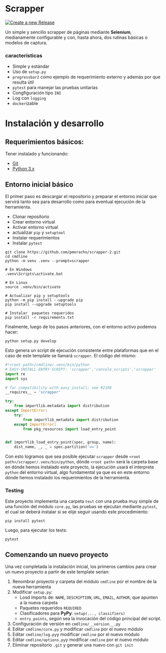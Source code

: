 # Scrapper

[![Create a new Release](https://github.com/pmoracho/scrapper-2/actions/workflows/new-release.yml/badge.svg)](https://github.com/pmoracho/scrapper-2/actions/workflows/new-release.yml)


Un simple y sencillo scrapper de páginas mediante **Selenium**, medianamente
configurable y con, hasta ahora, dos rutinas básicas o modelos de captura.

### características

* Simple y estándar
* Uso de `setup.py`
* `progressbar2` como ejemplo de requerimiento externo y además por que resulta útil
* `pytest` para manejar las pruebas unitarias
* Congfiguración tipo `INI`
* Log con `logging`
* `docker`izable


# Instalación y desarrollo
## Requerimientos básicos:

Tener instalado y funcionando:

* [Git][git]
* [Python 3.x][python]

## Entorno inicial básico

El primer paso es descargar el repositorio y preparar el entorno inicial que
servirá tanto sea para desarrollo como para eventual ejecución de la
herramienta.

* Clonar repositorio
* Crear entorno virtual
* Activar entorno virtual
* actualizar `pip` y `setuptool`
* Instalar requerimientos
* Instalar `pytest`

```
git clone https://github.com/pmoracho/scrapper-2.git
cd cmdline
python -m venv .venv --prompt=scrapper

# En Windows
.venv\Scripts\activate.bat

# En Linux
source .venv/bin/activate

# Actualizar pip y setuptools
python -m pip install --upgrade pip
pip install --upgrade setuptools

# Instalar  paquetes requeridos
pip install -r requirements.txt
```

Finalmente, luego de los pasos anteriores, con el entorno activo podemos hacer:

```
python setup.py develop
```

Esto genera un script de ejecución consistente entre plataformas que en el caso
de este template se llamará `scrapper`. El código del mismo:

```python
#!<root path>/cmdline/.venv/bin/python
# EASY-INSTALL-ENTRY-SCRIPT: 'scrapper','console_scripts','scrapper'
import re
import sys

# for compatibility with easy_install; see #2198
__requires__ = 'scrapper'

try:
    from importlib.metadata import distribution
except ImportError:
    try:
        from importlib_metadata import distribution
    except ImportError:
        from pkg_resources import load_entry_point


def importlib_load_entry_point(spec, group, name):
    dist_name, _, _ = spec.partition('==')
```

Con esto logramos que sea posible ejecutar `scrapper` desde `<root
path>/scrapper/.venv/bin/python`, dónde `<root path>` será la carpeta base en
dónde hemos instalado este proyecto, la ejecución usará el interprete `python`
del entorno virtual, algo fundamental ya que es en este entorno dónde hemos
instalado los requerimientos de la herramienta.

### Testing

Este proyecto implementa una carpeta `test` con una prueba muy simple de una
función del módulo `core.py`, las pruebas se ejecutan mediante `pytest`, el cual
se deberá instalar si se elije seguir usando este procedimiento:

```
pip install pytest
```

Luego, para ejecutar los tests:

```
pytest
```



## Comenzando un nuevo proyecto

Una vez completada la instalación inicial, los primeros cambios para crear un
nuevo proyecto a partir de este template serían:

1. Renombrar proyecto y carpeta del módulo `cmdline` por el nombre de la nueva herramienta
2. Modificar `setup.py`:
    * Losd imports de: `NAME`, `DESCRIPTION`, `URL`, `EMAIL`, `AUTHOR`, que apunten a la nueva carpeta
    * Paquetes requeridos `REQUIRED`
    * Clasificadores para **PyPy**: `setup(..., classifiers)`
    * `entry_points`, según sea la invocación del código principal del script.
3. Configuración de versión en `cmdline/__version__.py`
4. Editar `cmdline/core.py` y modificar `cmdline` por el nuevo módulo
5. Editar `cmdline/log.py`y modificar `cmdline` por el nuevo módulo
6. Editar `cmdline/options.py`y modificar `cmdline` por el nuevo módulo
5. Eliminar repositorio `.git` y generar una nuevo con `git init`


[git]: https://git-scm.com/
[python]: https://www.python.org/
